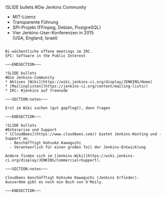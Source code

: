 !SLIDE bullets
#Die Jenkins Community
* MIT-Lizenz
* Transparente Führung
* SPI-Projekt (FFmpeg, Debian, PostgreSQL)
* Vier Jenkins-User-Konferenzen in 2015  
(USA, England, Israel)

~~~SECTION:notes~~~

Bi-wöchentliche offene meetings im IRC.
SPI: Software in the Public Interest

~~~ENDSECTION~~~

!SLIDE bullets
#Die Jenkins-Community
* Aktives [Wiki](https://wiki.jenkins-ci.org/display/JENKINS/Home)
* [Mailinglisten](https://jenkins-ci.org/content/mailing-lists/)
* IRC: #jenkins auf freenode

~~~SECTION:notes~~~

Erst im Wiki suchen (gut gepflegt), dann fragen

~~~ENDSECTION~~~

!SLIDE bullets
#Enterprise und Support
* [CloudBees](https://www.cloudbees.com/) bietet Jenkins-Hosting und -Support an.
  - Beschäfftigt Kohsuke Kawaguchi
  - Verantworlich für einen großen Teil der Jenkins-Entwicklung

Andere finden sich im [Jenkins-Wiki](https://wiki.jenkins-ci.org/display/JENKINS/Commercial+Support).

~~~SECTION:notes~~~

Cloudbees beschäfftigt Kohsuke Kawaguchi (Jenkins Erfinder).
Ausserdem gibt es noch ein Buch von O'Reily.

~~~ENDSECTION~~~

